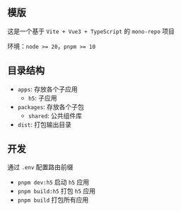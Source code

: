 ## 模版

这是一个基于 `Vite + Vue3 + TypeScript` 的 `mono-repo` 项目

环境：`node >= 20`，`pnpm >= 10`

## 目录结构

- `apps`: 存放各个子应用
  - `h5`: 子应用
- `packages`: 存放各个子包
  - `shared`: 公共组件库
- `dist`: 打包输出目录

## 开发

通过 `.env` 配置路由前缀

- `pnpm dev:h5` 启动 `h5` 应用
- `pnpm build:h5` 打包 `h5` 应用
- `pnpm build` 打包所有应用

##
